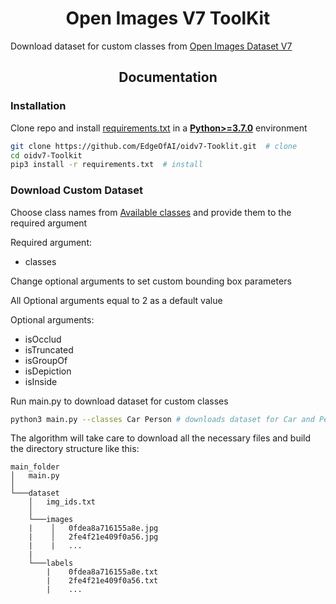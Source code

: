 # <div align="center">Open Images V7  ToolKit</div>
Download dataset for custom classes from [Open Images Dataset V7](https://storage.googleapis.com/openimages/web/index.html)

## <div align="center">Documentation</div>

### Installation
Clone repo and install [requirements.txt](https://github.com/EdgeOfAI/oidv7-Tooklit/blob/main/requirements.txt) in a
[**Python>=3.7.0**](https://www.python.org/) environment

```bash
git clone https://github.com/EdgeOfAI/oidv7-Tooklit.git  # clone
cd oidv7-Toolkit
pip3 install -r requirements.txt  # install
```
### Download Custom Dataset


Choose class names from [Available classes](https://github.com/EdgeOfAI/oidv7-Tooklit/blob/main/class_names.csv) and provide them to the required argument

Required argument:
  - classes




Change optional arguments to set custom bounding box parameters

All Optional arguments equal to 2 as a default value 

Optional arguments:
  - isOcclud
  - isTruncated
  - isGroupOf
  - isDepiction
  - isInside


Run main.py to download dataset for custom classes
```bash
python3 main.py --classes Car Person # downloads dataset for Car and Person classes with default parameters
```

The algorithm will take care to download all the necessary files and build the directory structure like this:
```
main_folder
│   main.py
│
└───dataset
    │   img_ids.txt
    │
    └───images
    |    │   0fdea8a716155a8e.jpg
    |    │   2fe4f21e409f0a56.jpg
    |    |   ...
    |
    └───labels
        |    0fdea8a716155a8e.txt
        |    2fe4f21e409f0a56.txt
        |    ...
```  


